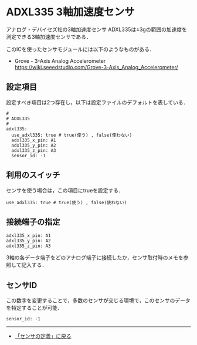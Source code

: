 # ADXL335 3軸加速度センサ

アナログ・デバイセズ社の3軸加速度センサ ADXL335は±3gの範囲の加速度を測定できる3軸加速度センサである．

このICを使ったセンサモジュールには以下のようなものがある．

- Grove - 3-Axis Analog Accelerometer https://wiki.seeedstudio.com/Grove-3-Axis_Analog_Accelerometer/


## 設定項目
設定すべき項目は2つ存在し，以下は設定ファイルのデフォルトを表している．

```
#
# ADXL335
#
adxl335:
  use_adxl335: true # true(使う) , false(使わない)
  adxl335_x_pin: A1
  adxl335_y_pin: A2
  adxl335_z_pin: A3
  sensor_id: -1
```

## 利用のスイッチ
センサを使う場合は，この項目にtrueを設定する．
```
use_adxl335: true # true(使う) , false(使わない)
```

## 接続端子の指定
```
adxl335_x_pin: A1
adxl335_y_pin: A2
adxl335_z_pin: A3
```
3軸の各データ端子をどのアナログ端子に接続したか，センサ取付時のメモを参照して記入する．



## センサID
この数字を変更することで，多数のセンサが交じる環境で，このセンサのデータを特定することが可能．
```
sensor_id: -1
```

***

- [「センサの定義」に戻る](../SensorDefinition.md)
